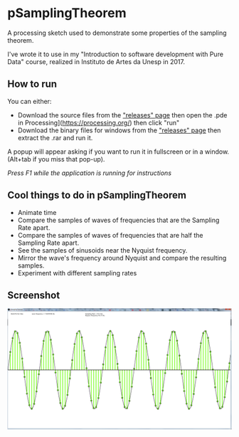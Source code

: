 # pSamplingTheorem
A processing sketch used to demonstrate some properties of the sampling theorem.

I've wrote it to use in my "Introduction to software development with Pure Data" course, realized in Instituto de Artes da Unesp in 2017.

## How to run

You can either:

* Download the source files from the ["releases" page](https://github.com/HenriAugusto/pSamplingTheorem/releases) then open the .pde in Processing](https://processing.org/) then click "run"
* Download the binary files for windows from the ["releases" page](https://github.com/HenriAugusto/pSamplingTheorem/releases) then extract the .rar and run it.

A popup will appear asking if you want to run it in fullscreen or in a window. (Alt+tab if you miss that pop-up).

*Press F1 while the application is running for instructions*

## Cool things to do in pSamplingTheorem

* Animate time
* Compare the samples of waves of frequencies that are the Sampling Rate apart.
* Compare the samples of waves of frequencies that are half the Sampling Rate apart.
* See the samples of sinusoids near the Nyquist frequency.
* Mirror the wave's frequency around Nyquist and compare the resulting samples.
* Experiment with different sampling rates

## Screenshot

![App screenshot](https://github.com/HenriAugusto/pSamplingTheorem/blob/master/Screenshot.png)
